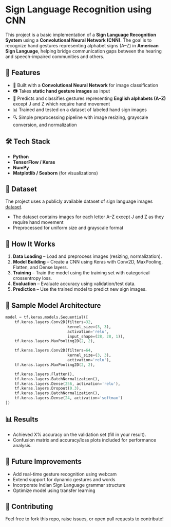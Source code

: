 
#  Sign Language Recognition using CNN

This project is a basic implementation of a **Sign Language Recognition System** using a **Convolutional Neural Network (CNN)**. The goal is to recognize hand gestures representing alphabet signs (A–Z) in **American Sign Language**, helping bridge communication gaps between the hearing and speech-impaired communities and others.


## 📌 Features

- 🧠 Built with a **Convolutional Neural Network** for image classification
- 📷 Takes **static hand gesture images** as input
- 🎯 Predicts and classifies gestures representing **English alphabets (A–Z)** except J and Z which require hand movement
- 📊 Trained and tested on a dataset of labeled hand sign images
- 🔍 Simple preprocessing pipeline with image resizing, grayscale conversion, and normalization


## 🛠️ Tech Stack

- **Python**
- **TensorFlow / Keras**
- **NumPy**
- **Matplotlib / Seaborn** (for visualizations)


## 📁 Dataset

The project uses a publicly available dataset of sign language images [dataset](https://www.kaggle.com/datasets/datamunge/sign-language-mnist).

- The dataset contains images for each letter A–Z except J and Z as they require hand movement
- Preprocessed for uniform size and grayscale format


## 🚀 How It Works

1. **Data Loading** – Load and preprocess images (resizing, normalization).
2. **Model Building** – Create a CNN using Keras with Conv2D, MaxPooling, Flatten, and Dense layers.
3. **Training** – Train the model using the training set with categorical crossentropy loss.
4. **Evaluation** – Evaluate accuracy using validation/test data.
5. **Prediction** – Use the trained model to predict new sign images.


## 🧪 Sample Model Architecture

```python
model = tf.keras.models.Sequential([
    tf.keras.layers.Conv2D(filters=32,
                           kernel_size=(3, 3),
                           activation='relu',
                           input_shape=(28, 28, 1)),
    tf.keras.layers.MaxPooling2D(2, 2),

    tf.keras.layers.Conv2D(filters=64,
                           kernel_size=(3, 3),
                           activation='relu'),
    tf.keras.layers.MaxPooling2D(2, 2),

    tf.keras.layers.Flatten(),
    tf.keras.layers.BatchNormalization(),
    tf.keras.layers.Dense(256, activation='relu'),
    tf.keras.layers.Dropout(0.3),
    tf.keras.layers.BatchNormalization(),
    tf.keras.layers.Dense(24, activation='softmax')
])
```

## 📊 Results
- Achieved X% accuracy on the validation set (fill in your result).
- Confusion matrix and accuracy/loss plots included for performance analysis.

## 📌 Future Improvements
- Add real-time gesture recognition using webcam
- Extend support for dynamic gestures and words
- Incorporate Indian Sign Language grammar structure
- Optimize model using transfer learning

## 🤝 Contributing
Feel free to fork this repo, raise issues, or open pull requests to contribute!

